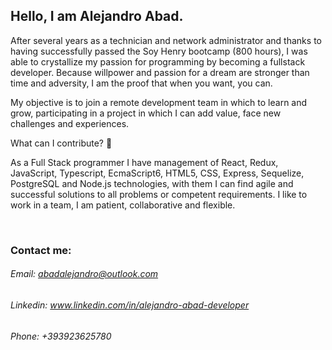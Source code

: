 ## Hello, I am Alejandro Abad.
After several years as a technician and network administrator and thanks to having successfully passed the Soy Henry bootcamp (800 hours), I was able to crystallize my passion for programming by becoming a fullstack developer. Because willpower and passion for a dream are stronger than time and adversity, I am the proof that when you want, you can.

My objective is to join a remote development team in which to learn and grow, participating in a project in which I can add value, face new challenges and experiences.

What can I contribute? 🎯

As a Full Stack programmer I have management of React, Redux, JavaScript, Typescript, EcmaScript6, HTML5, CSS, Express, Sequelize, PostgreSQL and Node.js technologies, with them I can find agile and successful solutions to all problems or competent requirements. I like to work in a team, I am patient, collaborative and flexible.

<br />

<!-- ![Imagen de presentacion]() -->


### Contact me:
###### Email: abadalejandro@outlook.com
###### Linkedin: www.linkedin.com/in/alejandro-abad-developer
###### Phone: +393923625780
